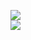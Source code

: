 [![](https://img.shields.io/badge/Made%20With-Github%20Spray-lightgrey.svg?style=for-the-badge&logo=github)](https://github.com/Annihil/github-spray#5533)  
[![](https://i.imgur.com/2DrTn0Z.gif)](https://github.com/Annihil/github-spray)